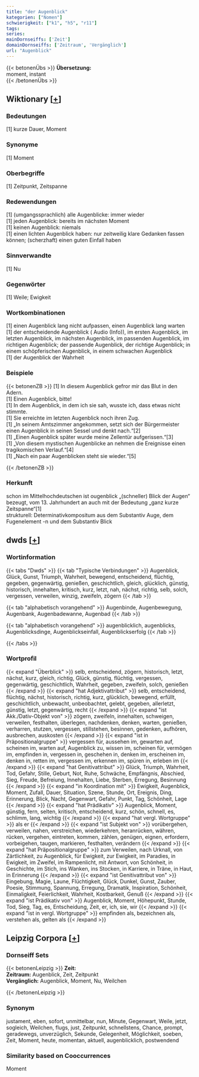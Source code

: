 ```yaml
---
title: "der Augenblick"
kategorien: ["Nomen"]
schwierigkeit: ["k1", "h5", "r11"]
tags:
series:
mainDornseiffs: ['Zeit']
domainDornseiffs: ['Zeitraum', 'Vergänglich']
url: "Augenblick"
---
```


{{< betonenÜbs >}}
**Übersetzung:**  
moment, instant  
{{< /betonenÜbs >}}

## Wiktionary [[+](https://de.wiktionary.org/wiki/Augenblick)]

### Bedeutungen
[1] kurze Dauer, Moment  

### Synonyme
[1] Moment  

### Oberbegriffe
[1] Zeitpunkt, Zeitspanne  

### Redewendungen
[1] (umgangssprachlich) alle Augenblicke: immer wieder  
[1] jeden Augenblick: bereits im nächsten Moment  
[1] keinen Augenblick: niemals  
[1] einen lichten Augenblick haben: nur zeitweilig klare Gedanken fassen können; (scherzhaft) einen guten Einfall haben  

### Sinnverwandte
[1] Nu  

### Gegenwörter
[1] Weile; Ewigkeit  

### Wortkombinationen
[1] einen Augenblick lang nicht aufpassen, einen Augenblick lang warten  
[1] der entscheidende Augenblick ( Audio (Info)), im ersten Augenblick, im letzten Augenblick, im nächsten Augenblick, im passenden Augenblick, im richtigen Augenblick; der passende Augenblick, der richtige Augenblick; in einem schöpferischen Augenblick, in einem schwachen Augenblick  
[1] der Augenblick der Wahrheit  

### Beispiele
{{< betonenZB >}}
[1] In diesem Augenblick gefror mir das Blut in den Adern.  
[1] Einen Augenblick, bitte!  
[1] In dem Augenblick, in dem ich sie sah, wusste ich, dass etwas nicht stimmte.  
[1] Sie erreichte im letzten Augenblick noch ihren Zug.  
[1] „In seinem Amtszimmer angekommen, setzt sich der Bürgermeister einen Augenblick in seinen Sessel und denkt nach.“[2]  
[1] „Einen Augenblick später wurde meine Zellentür aufgerissen.“[3]  
[1] „Von diesem mystischen Augenblicke an nehmen die Ereignisse einen tragikomischen Verlauf.“[4]  
[1] „Nach ein paar Augenblicken steht sie wieder.“[5]  

{{< /betonenZB >}}
### Herkunft
schon im Mittelhochdeutschen ist ougenblick „(schneller) Blick der Augen“ bezeugt, vom 13. Jahrhundert an auch mit der Bedeutung „ganz kurze Zeitspanne“[1]  
strukturell: Determinativkompositum aus dem Substantiv Auge, dem Fugenelement -n und dem Substantiv Blick  



## dwds [[+](https://www.dwds.de/wb/Augenblick)]

### Wortinformation
{{< tabs "Dwds" >}}
{{< tab "Typische Verbindungen" >}}
Augenblick, Glück, Gunst, Triumph, Wahrheit, bewegend, entscheidend, flüchtig, gegeben, gegenwärtig, genießen, geschichtlich, gleich, glücklich, günstig, historisch, innehalten, kritisch, kurz, letzt, nah, nächst, richtig, selb, solch, vergessen, verweilen, winzig, zweifeln, zögern
{{< /tab >}}

{{< tab "alphabetisch vorangehend" >}}
Augenbinde, Augenbewegung, Augenbank, Augenbadewanne, Augenbad
{{< /tab >}}

{{< tab "alphabetisch vorangehend" >}}
augenblicklich, augenblicks, Augenblicksdinge, Augenblickseinfall, Augenblickserfolg
{{< /tab >}}

{{< /tabs >}}

### Wortprofil
{{< expand "Überblick" >}} selb, entscheidend, zögern, historisch, letzt, nächst, kurz, gleich, richtig, Glück, günstig, flüchtig, vergessen, gegenwärtig, geschichtlich, Wahrheit, gegeben, zweifeln, solch, genießen {{< /expand >}}
{{< expand "hat Adjektivattribut" >}} selb, entscheidend, flüchtig, nächst, historisch, richtig, kurz, glücklich, bewegend, erfüllt, geschichtlich, unbewacht, unbeobachtet, gelebt, gegeben, allerletzt, günstig, letzt, gegenwärtig, recht {{< /expand >}}
{{< expand "ist Akk./Dativ-Objekt von" >}} zögern, zweifeln, innehalten, schweigen, verweilen, festhalten, überlegen, nachdenken, denken, warten, genießen, verharren, stutzen, vergessen, stillstehen, besinnen, gedenken, aufhören, ausbrechen, auskosten {{< /expand >}}
{{< expand "ist in Präpositionalgruppe" >}} vergessen für, aussehen im, gewarten auf, scheinen im, warten auf, Augenblick zu, wissen im, scheinen für, vermögen im, empfinden in, vergessen in, geschehen in, denken im, erscheinen im, denken in, retten im, vergessen im, erkennen im, spüren in, erleben im {{< /expand >}}
{{< expand "hat Genitivattribut" >}} Glück, Triumph, Wahrheit, Tod, Gefahr, Stille, Geburt, Not, Ruhe, Schwäche, Empfängnis, Abschied, Sieg, Freude, Befreiung, Innehalten, Liebe, Sterben, Erregung, Besinnung {{< /expand >}}
{{< expand "in Koordination mit" >}} Ewigkeit, Augenblick, Moment, Zufall, Dauer, Situation, Szene, Stunde, Ort, Ereignis, Ding, Erinnerung, Blick, Nacht, Gegenwart, Gefahr, Punkt, Tag, Schönheit, Lage {{< /expand >}}
{{< expand "hat Prädikativ" >}} Augenblick, Moment, günstig, fern, selten, kritisch, entscheidend, kurz, schön, schnell, es, schlimm, lang, wichtig {{< /expand >}}
{{< expand "hat vergl. Wortgruppe" >}} als er {{< /expand >}}
{{< expand "ist Subjekt von" >}} vorübergehen, verweilen, nahen, verstreichen, wiederkehren, heranrücken, währen, rücken, vergehen, eintreten, kommen, zählen, genügen, eignen, erfordern, vorbeigehen, taugen, markieren, festhalten, verändern {{< /expand >}}
{{< expand "hat Präpositionalgruppe" >}} zum Verweilen, nach Urknall, von Zärtlichkeit, zu Augenblick, für Ewigkeit, zur Ewigkeit, im Paradies, in Ewigkeit, im Zweifel, im Rampenlicht, mit Antwort, von Schönheit, in Geschichte, im Stich, ins Wanken, ins Stocken, in Karriere, in Träne, in Haut, in Erinnerung {{< /expand >}}
{{< expand "ist Genitivattribut von" >}} Eingebung, Magie, Laune, Flüchtigkeit, Glück, Dunkel, Gunst, Zauber, Poesie, Stimmung, Spannung, Erregung, Dramatik, Inspiration, Schönheit, Einmaligkeit, Feierlichkeit, Wahrheit, Kostbarkeit, Genuß {{< /expand >}}
{{< expand "ist Prädikativ von" >}} Augenblick, Moment, Höhepunkt, Stunde, Tod, Sieg, Tag, es, Entscheidung, Zeit, er, ich, sie, wir {{< /expand >}}
{{< expand "ist in vergl. Wortgruppe" >}} empfinden als, bezeichnen als, verstehen als, gelten als {{< /expand >}}

## Leipzig Corpora [[+](https://corpora.uni-leipzig.de/en/res?word=Augenblick&corpusId=deu_newscrawl-public_2018)]

### Dornseiff Sets
{{< betonenLeipzig >}}
**Zeit:**  
**Zeitraum:** Augenblick, Zeit, Zeitpunkt  
**Vergänglich:** Augenblick, Moment, Nu, Weilchen  

{{< /betonenLeipzig >}}

### Synonym
justament, eben, sofort, unmittelbar, nun, Minute, Gegenwart, Weile, jetzt, sogleich, Weilchen, flugs, just, Zeitpunkt, schnellstens, Chance, prompt, geradewegs, unverzüglich, Sekunde, Gelegenheit, Möglichkeit, soeben, Zeit, Moment, heute, momentan, aktuell, augenblicklich, postwendend


### Similarity based on Cooccurrences
Moment

